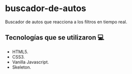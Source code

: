 # buscador-de-autos
Buscador de autos que reacciona a los filtros en tiempo real.

## Tecnologías que se utilizaron :computer:

- HTML5.
- CSS3.
- Vanilla Javascript.
- Skeleton.
